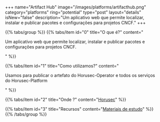 +++
name="Artifact Hub"
image="/images/platforms/artifacthub.png"
category="platforms"
ring="potential"
type="post"
layout="details"
isNew="false"
description="Um aplicativo web que permite localizar, instalar e publicar pacotes e configurações para projetos CNCF."
+++

{{% tabs/group %}}
  {{% tabs/item id="0" title="O que é?" content="<p>Um aplicativo web que permite localizar, instalar e publicar pacotes e configurações para projetos CNCF.</p>" %}}

  {{% tabs/item id="1" title="Como utilizamos?" content="<p>Usamos para publicar o artefato do Horusec-Operator e todos os serviços do Horusec-Platform</p>" %}}

  {{% tabs/item id="2" title="Onde ?" content="<a href='https://horusec.io/' target='_blank'>Horusec</a>" %}}

  {{% tabs/item id="3" title="Recursos" content="<a href='https://artifacthub.io/docs/' target='_blank'>Materiais de estudo</a>" %}}
{{% /tabs/group %}}
